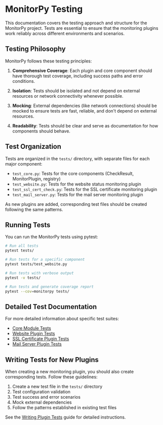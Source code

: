 # MonitorPy Testing

This documentation covers the testing approach and structure for the MonitorPy project. Tests are essential to ensure that the monitoring plugins work reliably across different environments and scenarios.

## Testing Philosophy

MonitorPy follows these testing principles:

1. **Comprehensive Coverage**: Each plugin and core component should have thorough test coverage, including success paths and error conditions.

2. **Isolation**: Tests should be isolated and not depend on external resources or network connectivity whenever possible.

3. **Mocking**: External dependencies (like network connections) should be mocked to ensure tests are fast, reliable, and don't depend on external resources.

4. **Readability**: Tests should be clear and serve as documentation for how components should behave.

## Test Organization

Tests are organized in the `tests/` directory, with separate files for each major component:

- `test_core.py`: Tests for the core components (CheckResult, MonitorPlugin, registry)
- `test_website.py`: Tests for the website status monitoring plugin
- `test_ssl_cert_check.py`: Tests for the SSL certificate monitoring plugin
- `test_mail_server.py`: Tests for the mail server monitoring plugin

As new plugins are added, corresponding test files should be created following the same patterns.

## Running Tests

You can run the MonitorPy tests using pytest:

```bash
# Run all tests
pytest tests/

# Run tests for a specific component
pytest tests/test_website.py

# Run tests with verbose output
pytest -v tests/

# Run tests and generate coverage report
pytest --cov=monitorpy tests/
```

## Detailed Test Documentation

For more detailed information about specific test suites:

- [Core Module Tests](core_tests.md)
- [Website Plugin Tests](website_plugin_tests.md)
- [SSL Certificate Plugin Tests](ssl_plugin_tests.md)
- [Mail Server Plugin Tests](mail_plugin_tests.md)

## Writing Tests for New Plugins

When creating a new monitoring plugin, you should also create corresponding tests. Follow these guidelines:

1. Create a new test file in the `tests/` directory
2. Test configuration validation
3. Test success and error scenarios
4. Mock external dependencies
5. Follow the patterns established in existing test files

See the [Writing Plugin Tests](writing_plugin_tests.md) guide for detailed instructions.
